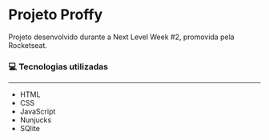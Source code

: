 # Projeto Proffy

Projeto desenvolvido durante a Next Level Week #2, promovida pela Rocketseat.

### :computer: Tecnologias utilizadas
---

<ul>
  <li>HTML</li>
  <li>CSS</li>
  <li>JavaScript</li>
  <li>Nunjucks</li>
  <li>SQlite</li>
</ul>

